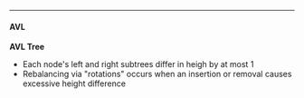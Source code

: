 ***
#### AVL
**AVL Tree**
* Each node's left and right subtrees differ in heigh by at most 1
* Rebalancing via "rotations" occurs when an insertion or removal causes excessive height difference

